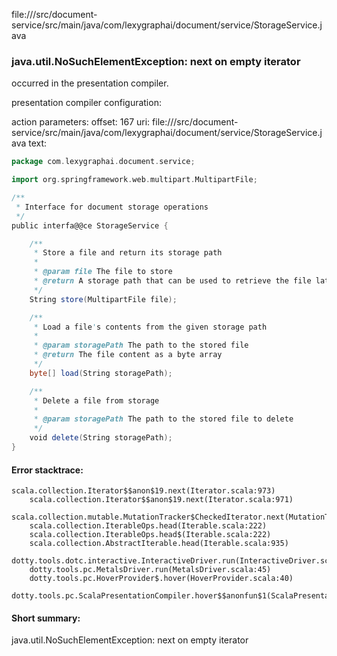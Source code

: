 file://<WORKSPACE>/src/document-service/src/main/java/com/lexygraphai/document/service/StorageService.java
### java.util.NoSuchElementException: next on empty iterator

occurred in the presentation compiler.

presentation compiler configuration:


action parameters:
offset: 167
uri: file://<WORKSPACE>/src/document-service/src/main/java/com/lexygraphai/document/service/StorageService.java
text:
```scala
package com.lexygraphai.document.service;

import org.springframework.web.multipart.MultipartFile;

/**
 * Interface for document storage operations
 */
public interfa@@ce StorageService {

    /**
     * Store a file and return its storage path
     *
     * @param file The file to store
     * @return A storage path that can be used to retrieve the file later
     */
    String store(MultipartFile file);

    /**
     * Load a file's contents from the given storage path
     *
     * @param storagePath The path to the stored file
     * @return The file content as a byte array
     */
    byte[] load(String storagePath);

    /**
     * Delete a file from storage
     *
     * @param storagePath The path to the stored file to delete
     */
    void delete(String storagePath);
}

```



#### Error stacktrace:

```
scala.collection.Iterator$$anon$19.next(Iterator.scala:973)
	scala.collection.Iterator$$anon$19.next(Iterator.scala:971)
	scala.collection.mutable.MutationTracker$CheckedIterator.next(MutationTracker.scala:76)
	scala.collection.IterableOps.head(Iterable.scala:222)
	scala.collection.IterableOps.head$(Iterable.scala:222)
	scala.collection.AbstractIterable.head(Iterable.scala:935)
	dotty.tools.dotc.interactive.InteractiveDriver.run(InteractiveDriver.scala:164)
	dotty.tools.pc.MetalsDriver.run(MetalsDriver.scala:45)
	dotty.tools.pc.HoverProvider$.hover(HoverProvider.scala:40)
	dotty.tools.pc.ScalaPresentationCompiler.hover$$anonfun$1(ScalaPresentationCompiler.scala:376)
```
#### Short summary: 

java.util.NoSuchElementException: next on empty iterator